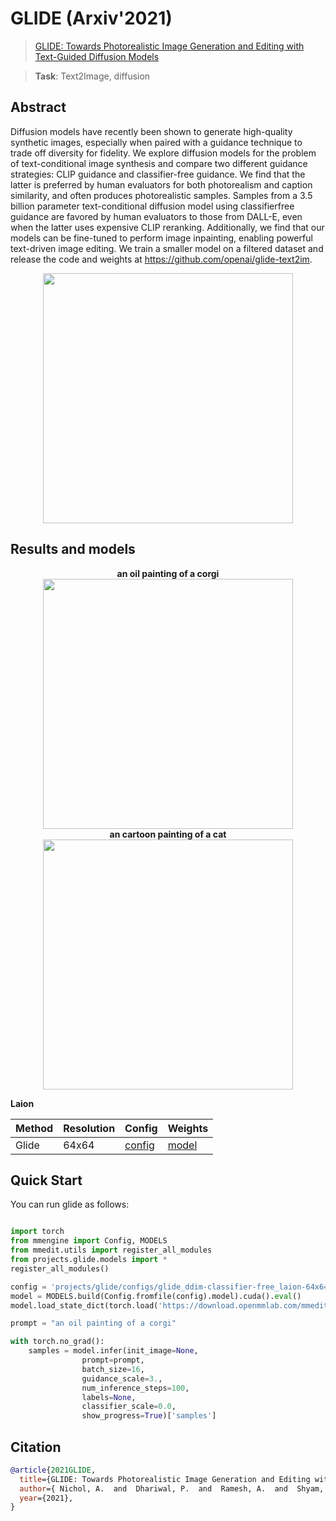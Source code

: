 # GLIDE (Arxiv'2021)

> [GLIDE: Towards Photorealistic Image Generation and Editing with Text-Guided Diffusion Models](https://papers.nips.cc/paper/2021/file/49ad23d1ec9fa4bd8d77d02681df5cfa-Paper.pdf)

> **Task**: Text2Image, diffusion

<!-- [ALGORITHM] -->

## Abstract

<!-- [ABSTRACT] -->

Diffusion models have recently been shown to generate high-quality synthetic images, especially when paired with a guidance technique to trade off diversity for fidelity. We explore diffusion models for the problem of text-conditional image synthesis and compare two different guidance strategies: CLIP guidance and classifier-free guidance. We find that the latter is preferred by human evaluators for both photorealism and caption similarity, and often produces photorealistic samples. Samples from a 3.5 billion parameter text-conditional diffusion model using classifierfree guidance are favored by human evaluators to those from DALL-E, even when the latter uses expensive CLIP reranking. Additionally, we find that our models can be fine-tuned to perform image inpainting, enabling powerful text-driven image editing. We train a smaller model on a filtered dataset and release the code and weights at https://github.com/openai/glide-text2im.

<!-- [IMAGE] -->

<div align=center >
 <img src="https://user-images.githubusercontent.com/22982797/209770463-31f3083d-b939-4ed6-b504-6a5baf7365b5.png" width="400"/>
</div >

## Results and models

<div align="center">
  <b>an oil painting of a corgi</b>
  <br/>
  <img src="https://user-images.githubusercontent.com/22982797/210042533-1df54b2d-d8a8-42b1-974c-06861e3e6ef6.png" width="400"/>
</div>

<div align="center">
  <b>an cartoon painting of a cat</b>
  <br/>
  <img src="https://user-images.githubusercontent.com/22982797/210042530-ada31a01-7c9d-452b-bc72-56ae0182ef2f.png" width="400"/>
</div>

**Laion**

| Method | Resolution | Config                                                             | Weights                                                                                                                |
| ------ | ---------- | ------------------------------------------------------------------ | ---------------------------------------------------------------------------------------------------------------------- |
| Glide  | 64x64      | [config](projects/glide/configs/glide_ddim-classifier-free_laion-64x64.py)   | [model](https://download.openmmlab.com/mmediting/glide/glide_laion-64x64-02afff47.pth)         |

## Quick Start

You can run glide as follows:
```python

import torch
from mmengine import Config, MODELS
from mmedit.utils import register_all_modules
from projects.glide.models import *
register_all_modules()

config = 'projects/glide/configs/glide_ddim-classifier-free_laion-64x64.py'
model = MODELS.build(Config.fromfile(config).model).cuda().eval()
model.load_state_dict(torch.load('https://download.openmmlab.com/mmediting/glide/glide_laion-64x64-02afff47.pth'))

prompt = "an oil painting of a corgi"

with torch.no_grad():
    samples = model.infer(init_image=None,
                prompt=prompt,
                batch_size=16,
                guidance_scale=3.,
                num_inference_steps=100,
                labels=None,
                classifier_scale=0.0,
                show_progress=True)['samples']
```

## Citation

```bibtex
@article{2021GLIDE,
  title={GLIDE: Towards Photorealistic Image Generation and Editing with Text-Guided Diffusion Models},
  author={ Nichol, A.  and  Dhariwal, P.  and  Ramesh, A.  and  Shyam, P.  and  Mishkin, P.  and  Mcgrew, B.  and  Sutskever, I.  and  Chen, M. },
  year={2021},
}
```
